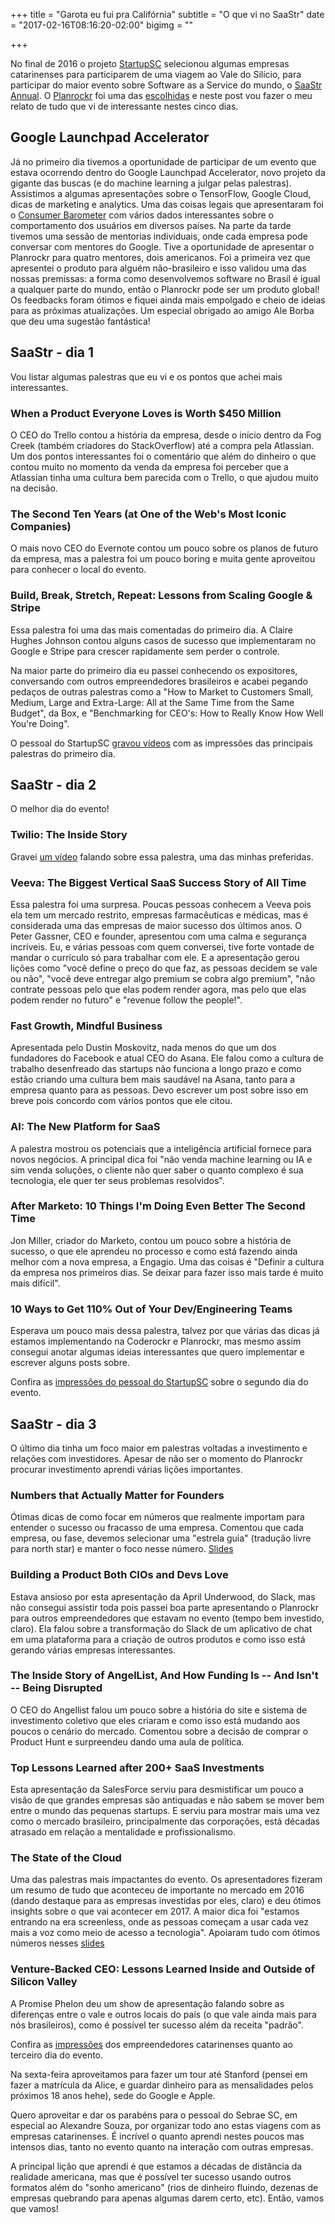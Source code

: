 +++
title = "Garota eu fui pra Califórnia"
subtitle = "O que vi no SaaStr"
date = "2017-02-16T08:16:20-02:00"
bigimg = ""

+++

No final de 2016 o projeto [StartupSC](http://startupsc.com.br) selecionou algumas empresas catarinenses para participarem de uma viagem ao Vale do Silício, para participar do maior evento sobre Software as a Service do mundo, o [SaaStr Annual](https://www.saastrannual.com). O [Planrockr](http://planrockr.com) foi uma das [escolhidas](http://www.startupsc.com.br/startups-catarinenses-participam-do-maior-evento-sobre-saas-do-mundo/) e neste post vou fazer o meu relato de tudo que vi de interessante nestes cinco dias. 

<!--more-->

## Google Launchpad Accelerator

Já no primeiro dia tivemos a oportunidade de participar de um evento que estava ocorrendo dentro do Google Launchpad Accelerator, novo projeto da gigante das buscas (e do machine learning a julgar pelas palestras). Assistimos a algumas apresentações sobre o TensorFlow, Google Cloud, dicas de marketing e analytics. Uma das coisas legais que apresentaram foi o [Consumer Barometer](https://www.consumerbarometer.com/en/) com vários dados interessantes sobre o comportamento dos usuários em diversos países. Na parte da tarde tivemos uma sessão de mentorias individuais, onde cada empresa pode conversar com mentores do Google. Tive a oportunidade de apresentar o Planrockr para quatro mentores, dois americanos. Foi a primeira vez que apresentei o produto para alguém não-brasileiro e isso validou uma das nossas premissas: a forma como desenvolvemos software no Brasil é igual a qualquer parte do mundo, então o Planrockr pode ser um produto global! Os feedbacks foram ótimos e fiquei ainda mais empolgado e cheio de ideias para as próximas atualizações. Um especial obrigado ao amigo Ale Borba que deu uma sugestão fantástica!

## SaaStr - dia 1

Vou listar algumas palestras que eu vi e os pontos que achei mais interessantes.

### When a Product Everyone Loves is Worth $450 Million
O CEO do Trello contou a história da empresa, desde o início dentro da Fog Creek (também criadores do StackOverflow) até a compra pela Atlassian. Um dos pontos interessantes foi o comentário que além do dinheiro o que contou muito no momento da venda da empresa foi perceber que a Atlassian tinha uma cultura bem parecida com o Trello, o que ajudou muito na decisão.

### The Second Ten Years (at One of the Web's Most Iconic Companies)
O mais novo CEO do Evernote contou um pouco sobre os planos de futuro da empresa, mas a palestra foi um pouco boring e muita gente aproveitou para conhecer o local do evento. 

### Build, Break, Stretch, Repeat: Lessons from Scaling Google & Stripe
Essa palestra foi uma das mais comentadas do primeiro dia. A Claire Hughes Johnson contou alguns casos de sucesso que implementaram no Google e Stripe para crescer rapidamente sem perder o controle. 

Na maior parte do primeiro dia eu passei conhecendo os expositores, conversando com outros empreendedores brasileiros e acabei pegando pedaços de outras palestras como a "How to Market to Customers Small, Medium, Large and Extra-Large: All at the Same Time from the Same Budget", da Box, e "Benchmarking for CEO's: How to Really Know How Well You're Doing". 

O pessoal do StartupSC [gravou vídeos](http://www.startupsc.com.br/impressoes-do-primeiro-dia-do-saastr-2017/) com as impressões das principais palestras do primeiro dia.

## SaaStr - dia 2

O melhor dia do evento!

### Twilio: The Inside Story
Gravei [um vídeo](http://tisc.com.br/saastr-2017-a-estrategia-das-startups-centradas-no-desenvolvedor/) falando sobre essa palestra, uma das minhas preferidas. 

### Veeva: The Biggest Vertical SaaS Success Story of All Time
Essa palestra foi uma surpresa. Poucas pessoas conhecem a Veeva pois ela tem um mercado restrito, empresas farmacêuticas e médicas, mas é considerada uma das empresas de maior sucesso dos últimos anos. O Peter Gassner, CEO e founder, apresentou com uma calma e segurança incríveis. Eu, e várias pessoas com quem conversei, tive forte vontade de mandar o currículo só para trabalhar com ele. E a apresentação gerou lições como "você define o preço do que faz, as pessoas decidem se vale ou não", "você deve entregar algo premium se cobra algo premium", "não contrate pessoas pelo que elas podem render agora, mas pelo que elas podem render no futuro" e "revenue follow the people!". 

### Fast Growth, Mindful Business
Apresentada pelo Dustin Moskovitz, nada menos do que um dos fundadores do Facebook e atual CEO do Asana. Ele falou como a cultura de trabalho desenfreado das startups não funciona a longo prazo e como estão criando uma cultura bem mais saudável na Asana, tanto para a empresa quanto para as pessoas. Devo escrever um post sobre isso em breve pois concordo com vários pontos que ele citou.

### AI: The New Platform for SaaS
A palestra mostrou os potenciais que a inteligência artificial fornece para novos negócios. A principal dica foi "não venda machine learning ou IA e sim venda soluções, o cliente não quer saber o quanto complexo é sua tecnologia, ele quer ter seus problemas resolvidos".

### After Marketo: 10 Things I'm Doing Even Better The Second Time
Jon Miller, criador do Marketo, contou um pouco sobre a história de sucesso, o que ele aprendeu no processo e como está fazendo ainda melhor com a nova empresa, a Engagio. Uma das coisas é "Definir a cultura da empresa nos primeiros dias. Se deixar para fazer isso mais tarde é muito mais difícil".

### 10 Ways to Get 110% Out of Your Dev/Engineering Teams
Esperava um pouco mais dessa palestra, talvez por que várias das dicas já estamos implementando na Coderockr e Planrockr, mas mesmo assim consegui anotar algumas ideias interessantes que quero implementar e escrever alguns posts sobre.

Confira as [impressões do pessoal do StartupSC](http://www.startupsc.com.br/impressoes-do-segundo-dia-do-saastr-2017/) sobre o segundo dia do evento. 

## SaaStr - dia 3

O último dia tinha um foco maior em palestras voltadas a investimento e relações com investidores. Apesar de não ser o momento do Planrockr procurar investimento aprendi várias lições importantes.

### Numbers that Actually Matter for Founders
Ótimas dicas de como focar em números que realmente importam para entender o sucesso ou fracasso de uma empresa. Comentou que cada empresa, ou fase, devemos selecionar uma "estrela guia" (tradução livre para north star) e manter o foco nesse número. [Slides](http://www.slideshare.net/03133938319/numbers-that-actually-matter-finding-your-north-star)

### Building a Product Both CIOs and Devs Love
Estava ansioso por esta apresentação da April Underwood, do Slack, mas não consegui assistir toda pois passei boa parte apresentando o Planrockr para outros empreendedores que estavam no evento (tempo bem investido, claro). Ela falou sobre a transformação do Slack de um aplicativo de chat em uma plataforma para a criação de outros produtos e como isso está gerando várias empresas interessantes.

### The Inside Story of AngelList, And How Funding Is -- And Isn't -- Being Disrupted
O CEO do Angellist falou um pouco sobre a história do site e sistema de investimento coletivo que eles criaram e como isso está mudando aos poucos o cenário do mercado. Comentou sobre a decisão de comprar o Product Hunt e surpreendeu dando uma aula de política. 

### Top Lessons Learned after 200+ SaaS Investments
Esta apresentação da SalesForce serviu para desmistificar um pouco a visão de que grandes empresas são antiquadas e não sabem se mover bem entre o mundo das pequenas startups. E serviu para mostrar mais uma vez como o mercado brasileiro, principalmente das corporações, está décadas atrasado em relação a mentalidade e profissionalismo.

### The State of the Cloud
Uma das palestras mais impactantes do evento. Os apresentadores fizeram um resumo de tudo que aconteceu de importante no mercado em 2016 (dando destaque para as empresas investidas por eles, claro) e deu ótimos insights sobre o que vai acontecer em 2017. A maior dica foi "estamos entrando na era screenless, onde as pessoas começam a usar cada vez mais a voz como meio de acesso a tecnologia". Apoiaram tudo com ótimos números nesses [slides](http://www.slideshare.net/AnnaKhan9/the-state-of-the-cloud-report-2017-bessemer-venture-partners)

### Venture-Backed CEO: Lessons Learned Inside and Outside of Silicon Valley
A Promise Phelon deu um show de apresentação falando sobre as diferenças entre o vale e outros locais do país (o que vale ainda mais para nós brasileiros), como é possível ter sucesso além da receita "padrão".

Confira as [impressões](http://www.startupsc.com.br/impressoes-do-terceiro-dia-do-saastr-2017/) dos empreendedores catarinenses quanto ao terceiro dia do evento.

Na sexta-feira aproveitamos para fazer um tour até Stanford (pensei em fazer a matrícula da Alice, e guardar dinheiro para as mensalidades pelos próximos 18 anos hehe), sede do Google e Apple. 

Quero aproveitar e dar os parabéns para o pessoal do Sebrae SC, em especial ao Alexandre Souza, por organizar todo ano estas viagens com as empresas catarinenses. É incrível o quanto aprendi nestes poucos mas intensos dias, tanto no evento quanto na interação com outras empresas. 

A principal lição que aprendi é que estamos a décadas de distância da realidade americana, mas que é possível ter sucesso usando outros formatos além do "sonho  americano" (rios de dinheiro fluindo, dezenas de empresas quebrando para apenas algumas darem certo, etc). Então, vamos que vamos!